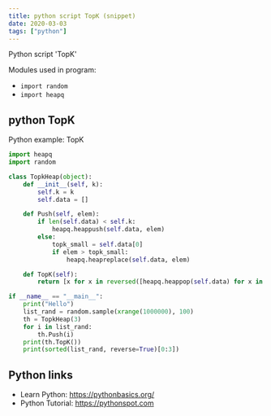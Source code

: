 ```yaml
---
title: python script TopK (snippet)
date: 2020-03-03
tags: ["python"]
---
```

Python script 'TopK'


Modules used in program: 
* `import random`
* `import heapq`

## python TopK

Python example: TopK

```python
import heapq
import random

class TopkHeap(object):
    def __init__(self, k):
        self.k = k
        self.data = []

    def Push(self, elem):
        if len(self.data) < self.k:
            heapq.heappush(self.data, elem)
        else:
            topk_small = self.data[0]
            if elem > topk_small:
                heapq.heapreplace(self.data, elem)

    def TopK(self):
        return [x for x in reversed([heapq.heappop(self.data) for x in xrange(len(self.data))])]

if __name__ == "__main__":
    print("Hello")
    list_rand = random.sample(xrange(1000000), 100)
    th = TopkHeap(3)
    for i in list_rand:
        th.Push(i)
    print(th.TopK())
    print(sorted(list_rand, reverse=True)[0:3])

```

## Python links

- Learn Python: https://pythonbasics.org/
- Python Tutorial: https://pythonspot.com
